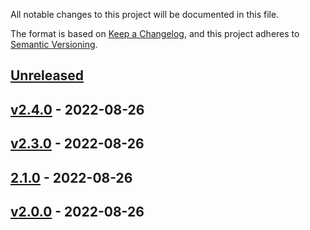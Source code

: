 All notable changes to this project will be documented in this file.

The format is based on [Keep a Changelog](https://keepachangelog.com/en/1.0.0/),
and this project adheres to [Semantic Versioning](https://semver.org/spec/v2.0.0.html).

## [Unreleased]

## [v2.4.0] - 2022-08-26

## [v2.3.0] - 2022-08-26

## [2.1.0] - 2022-08-26

## [v2.0.0] - 2022-08-26

[Unreleased]: https://github.com/MattyMags/git-flow-sandbox/compare/v2.4.0...HEAD

[v2.4.0]: https://github.com/MattyMags/git-flow-sandbox/compare/v2.3.0...v2.4.0

[v2.3.0]: https://github.com/MattyMags/git-flow-sandbox/compare/2.1.0...v2.3.0

[2.1.0]: https://github.com/MattyMags/git-flow-sandbox/compare/v2.0.0...2.1.0

[v2.0.0]: https://github.com/MattyMags/git-flow-sandbox/compare/f4f8370aa390e2b591b0116818334d696de0456e...v2.0.0
